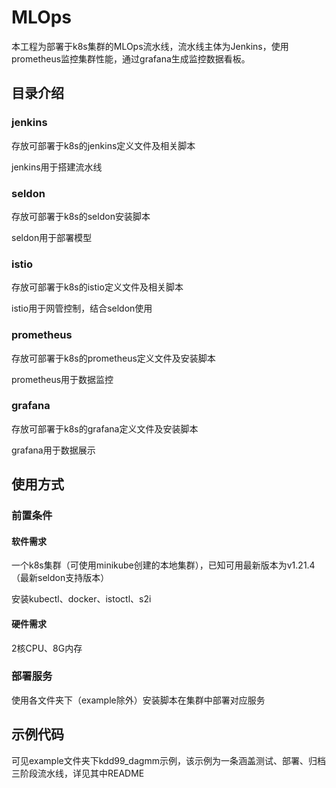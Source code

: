 # MLOps
本工程为部署于k8s集群的MLOps流水线，流水线主体为Jenkins，使用prometheus监控集群性能，通过grafana生成监控数据看板。
## 目录介绍
### jenkins
存放可部署于k8s的jenkins定义文件及相关脚本

jenkins用于搭建流水线

### seldon
存放可部署于k8s的seldon安装脚本

seldon用于部署模型

### istio
存放可部署于k8s的istio定义文件及相关脚本

istio用于网管控制，结合seldon使用


### prometheus
存放可部署于k8s的prometheus定义文件及安装脚本

prometheus用于数据监控

### grafana
存放可部署于k8s的grafana定义文件及安装脚本

grafana用于数据展示

## 使用方式
### 前置条件
#### 软件需求
一个k8s集群（可使用minikube创建的本地集群），已知可用最新版本为v1.21.4（最新seldon支持版本）

安装kubectl、docker、istoctl、s2i
#### 硬件需求
2核CPU、8G内存

### 部署服务
使用各文件夹下（example除外）安装脚本在集群中部署对应服务

## 示例代码
可见example文件夹下kdd99_dagmm示例，该示例为一条涵盖测试、部署、归档三阶段流水线，详见其中README